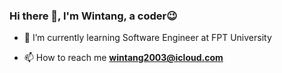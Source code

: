 ### Hi there 👋, I'm Wintang, a coder😉


- 🌱 I’m currently learning Software Engineer at FPT University
  
- 📫 How to reach me **wintang2003@icloud.com**
